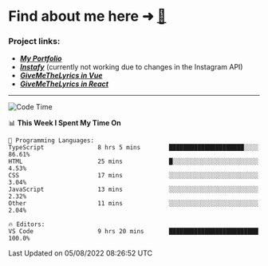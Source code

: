 # Find about me here ➜ [🧑](https://pauabella.dev)

### Project links:
- ***[My Portfolio](https://pauabella.dev)***
- ***[Instafy](https://instafy.me)*** (currently not working due to changes in the Instagram API)
- ***[GiveMeTheLyrics in Vue](https://lyrics.pauabella.dev)***
- ***[GiveMeTheLyrics in React](https://pauabella.dev/GiveMeTheLyrics)***

---
<!--START_SECTION:waka-->
![Code Time](http://img.shields.io/badge/Code%20Time-1%2C342%20hrs%206%20mins-blue)

📊 **This Week I Spent My Time On** 

```text
💬 Programming Languages: 
TypeScript               8 hrs 5 mins        █████████████████████░░░░   86.61% 
HTML                     25 mins             █░░░░░░░░░░░░░░░░░░░░░░░░   4.53% 
CSS                      17 mins             ░░░░░░░░░░░░░░░░░░░░░░░░░   3.04% 
JavaScript               13 mins             ░░░░░░░░░░░░░░░░░░░░░░░░░   2.32% 
Other                    11 mins             ░░░░░░░░░░░░░░░░░░░░░░░░░   2.04%

🔥 Editors: 
VS Code                  9 hrs 20 mins       █████████████████████████   100.0%

```


 Last Updated on 05/08/2022 08:26:52 UTC
<!--END_SECTION:waka-->
